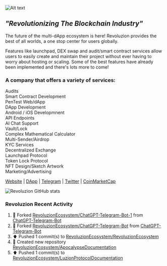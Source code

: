 <img
  src="http://revoluzion.io/wp-content/uploads/2022/12/RevoluzionFull-1.png"
  alt="Alt text"
  title="Revoluzion"
  style="display: inline-block; margin: 0 auto; max-width: 200px">
## <i>"Revolutionizing The Blockchain Industry"</i><br>
The future of the multi-dApp ecosystem is here! Revoluzion provides the best of all worlds, a one stop center for users globally.<br>

Features like launchpad, DEX swap and audit/smart contract services allow users to easily create and maintain their project without ever having to worry about hosting or scaling. Some of the best features have already been implemented and there's lots more to come!<br>

### A company that offers a variety of services:

  Audits<br>
  Smart Contract Development<br>
  PenTest Web/dApp<br>
  DApp Development<br>
  Android / iOS Developmnent<br>
  API Endpoints<br>
  AI Chat Support<br>
  Vault/Lock<br>
  Complex Mathematical Calculator<br>
  Multi-Sender/Airdrop<br>
  KYC Services<br>
  Decentralized Exchange<br>
  Launchpad Protocol<br>
  Token Lock Protocol<br>
  NFT Design/Sketch Artwork<br>
  Marketing/Advertising<br>

[Website](https://revoluzion.io) | [DApp](https://revoluzion.app) | [Telegram](https://t.me/RevoluzionEcosystem) | [Twitter](https://twitter.com/RevoluzionEco) | [CoinMarketCap](https://coinmarketcap.com/community/profile/Revoluzion)

![Revoluzion GitHub stats](https://github-readme-stats.vercel.app/api?username=RevoluzionEcosystem&theme=gotham&show_icons=true)<br>

### Revoluzion Recent Activity
<!--START_SECTION:activity-->
<!--RECENT_ACTIVITY:start-->
1. 🔱 Forked [RevoluzionEcosystem/ChatGPT-Telegram-Bot-1](https://github.com/RevoluzionEcosystem/ChatGPT-Telegram-Bot-1) from [ChatGPT-Telegram-Bot](https://github.com/ChatGPT-Telegram-Bot)<br>
2. 🔱 Forked [RevoluzionEcosystem/ChatGPT-Telegram-Bot](https://github.com/RevoluzionEcosystem/ChatGPT-Telegram-Bot) from [ChatGPT-Telegram-Bot](https://github.com/ChatGPT-Telegram-Bot)<br>
3. ⬆️ Pushed 1 commit(s) to [RevoluzionEcosystem/RevoluzionEcosystem](https://github.com/RevoluzionEcosystem/RevoluzionEcosystem)<br>
4. 📔 Created new repository [RevoluzionEcosystem/ApocalypseDocumentation](https://github.com/RevoluzionEcosystem/ApocalypseDocumentation)<br>
5. ⬆️ Pushed 1 commit(s) to [RevoluzionEcosystem/LuzionProtocolDocumentation](https://github.com/RevoluzionEcosystem/LuzionProtocolDocumentation)<br>
<!--RECENT_ACTIVITY:end-->
